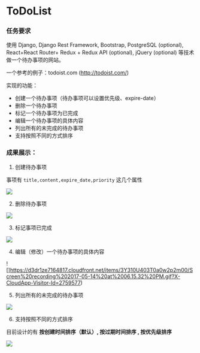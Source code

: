 # ToDoList

### 任务要求

使用 Django, Django Rest Framework, Bootstrap, PostgreSQL (optional), React+React Router+ Redux + Redux API (optional), jQuery (optional) 等技术做一个待办事项的网站。

一个参考的例子：todoist.com (http://todoist.com/)

实现的功能：

* 创建一个待办事项（待办事项可以设置优先级、expire-date）
* 删除一个待办事项
* 标记一个待办事项为已完成
* 编辑一个待办事项的具体内容
* 列出所有的未完成的待办事项
* 支持按照不同的方式排序

### 成果展示：

1. 创建待办事项

事项有 `title,content,expire_date,priority` 这几个属性

![](https://d3dr1ze7164817.cloudfront.net/items/302C3O283U0M3Y2m3v1z/Screen%20recording%202017-05-14%20at%2006.13.08%20PM.gif?X-CloudApp-Visitor-Id=2759577)


2. 删除待办事项

![](https://d3dr1ze7164817.cloudfront.net/items/1Q1f3w3x1D2W3Z0d340h/Screen%20recording%202017-05-14%20at%2006.14.26%20PM.gif?X-CloudApp-Visitor-Id=2759577)


3. 标记事项已完成

![](https://d3dr1ze7164817.cloudfront.net/items/0o1k1u1F1P2d1F33322Z/Screen%20recording%202017-05-14%20at%2006.17.04%20PM.gif?X-CloudApp-Visitor-Id=2759577)


4. 编辑（修改）一个待办事项的具体内容

![]https://d3dr1ze7164817.cloudfront.net/items/3Y310U403T0a0w2p2m00/Screen%20recording%202017-05-14%20at%2006.15.32%20PM.gif?X-CloudApp-Visitor-Id=2759577)


5. 列出所有的未完成的待办事项

![](https://d3dr1ze7164817.cloudfront.net/items/192E0x2d3P222L0c0a0m/Screen%20recording%202017-05-14%20at%2006.21.39%20PM.gif?X-CloudApp-Visitor-Id=2759577)


6. 支持按照不同的方式排序

目前设计的有 **按创建时间排序（默认）, 按过期时间排序 , 按优先级排序**

![](https://d3dr1ze7164817.cloudfront.net/items/1P0M1F1A081t3N1P2z13/Screen%20recording%202017-05-14%20at%2006.23.44%20PM.gif?X-CloudApp-Visitor-Id=2759577)
